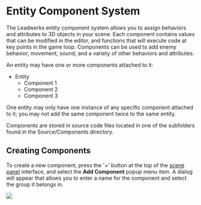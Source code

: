 # Entity Component System

The Leadwerks entity component system allows you to assign behaviors and attributes to 3D objects in your scene. Each component contains values that can be modified in the editor, and functions that will execute code at key points in the game loop. Components can be used to add enemy behavior, movement, sound, and a variety of other behaviors and attributes.

An entity may have one or more components attached to it:

- Entity
  - Component 1
  - Component 2
  - Component 3
 
One entity may only have one instance of any specific component attached to it; you may not add the same component twice to the same entity.

Components are stored in source code files located in one of the subfolders found in the Source/Components directory.

## Creating Components

To create a new component, press the '+' button at the top of the [scene panel](mapbrowser.md) interface, and select the **Add Component** popup menu item. A dialog will appear that allows you to enter a name for the component and select the group it belongs in.

![](https://github.com/UltraEngine/Documentation/blob/master/Images/newcomponent.png?raw=true)
